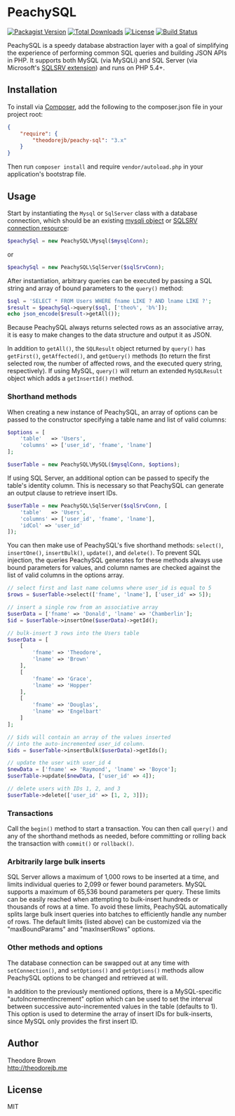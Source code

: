 # PeachySQL

[![Packagist Version](https://img.shields.io/packagist/v/theodorejb/peachy-sql.svg)](https://packagist.org/packages/theodorejb/peachy-sql) [![Total Downloads](https://img.shields.io/packagist/dt/theodorejb/peachy-sql.svg)](https://packagist.org/packages/theodorejb/peachy-sql) [![License](https://img.shields.io/packagist/l/theodorejb/peachy-sql.svg)](https://packagist.org/packages/theodorejb/peachy-sql) [![Build Status](https://travis-ci.org/theodorejb/peachy-sql.svg?branch=master)](https://travis-ci.org/theodorejb/peachy-sql)

PeachySQL is a speedy database abstraction layer with a goal of simplifying the
experience of performing common SQL queries and building JSON APIs in PHP.
It supports both MySQL (via MySQLi) and SQL Server (via Microsoft's
[SQLSRV extension](http://www.php.net/manual/en/book.sqlsrv.php)) and runs on PHP 5.4+.

## Installation

To install via [Composer](https://getcomposer.org/), add the following to the
composer.json file in your project root:

```json
{
    "require": {
        "theodorejb/peachy-sql": "3.x"
    }
}
```

Then run `composer install` and require `vendor/autoload.php` in your
application's bootstrap file.

## Usage

Start by instantiating the `Mysql` or `SqlServer` class with a database connection,
which should be an existing [mysqli object](http://www.php.net/manual/en/mysqli.construct.php)
or [SQLSRV connection resource](http://www.php.net/manual/en/function.sqlsrv-connect.php):

```php
$peachySql = new PeachySQL\Mysql($mysqlConn);
```
or
```php
$peachySql = new PeachySQL\SqlServer($sqlSrvConn);
```

After instantiation, arbitrary queries can be executed by passing a
SQL string and array of bound parameters to the `query()` method:

```php
$sql = 'SELECT * FROM Users WHERE fname LIKE ? AND lname LIKE ?';
$result = $peachySql->query($sql, ['theo%', 'b%']);
echo json_encode($result->getAll());
```

Because PeachySQL always returns selected rows as an associative array,
it is easy to make changes to the data structure and output it as JSON.

In addition to `getAll()`, the `SQLResult` object returned by `query()` has
`getFirst()`, `getAffected()`, and `getQuery()` methods (to return the first
selected row, the number of affected rows, and the executed query string,
respectively). If using MySQL, `query()` will return an extended `MySQLResult`
object which adds a `getInsertId()` method.

### Shorthand methods

When creating a new instance of PeachySQL, an array of options can be passed
to the constructor specifying a table name and list of valid columns:

```php
$options = [
    'table'   => 'Users',
	'columns' => ['user_id', 'fname', 'lname']
];

$userTable = new PeachySQL\MySQL($mysqlConn, $options);
```

If using SQL Server, an additional option can be passed to specify the table's identity column.
This is necessary so that PeachySQL can generate an output clause to retrieve insert IDs.

```php
$userTable = new PeachySQL\SqlServer($sqlSrvConn, [
    'table'   => 'Users',
    'columns' => ['user_id', 'fname', 'lname'],
    'idCol' => 'user_id'
]);
```

You can then make use of PeachySQL's five shorthand methods: `select()`,
`insertOne()`, `insertBulk()`, `update()`, and `delete()`. To prevent SQL
injection, the queries PeachySQL generates for these methods always use bound
parameters for values, and column names are checked against the list of valid
columns in the options array.

```php
// select first and last name columns where user_id is equal to 5
$rows = $userTable->select(['fname', 'lname'], ['user_id' => 5]);

// insert a single row from an associative array
$userData = ['fname' => 'Donald', 'lname' => 'Chamberlin'];
$id = $userTable->insertOne($userData)->getId();

// bulk-insert 3 rows into the Users table
$userData = [
    [
        'fname' => 'Theodore',
        'lname' => 'Brown'
    ],
    [
        'fname' => 'Grace',
        'lname' => 'Hopper'
    ],
    [
        'fname' => 'Douglas',
        'lname' => 'Engelbart'
    ]
];

// $ids will contain an array of the values inserted
// into the auto-incremented user_id column.
$ids = $userTable->insertBulk($userData)->getIds();

// update the user with user_id 4
$newData = ['fname' => 'Raymond', 'lname' => 'Boyce'];
$userTable->update($newData, ['user_id' => 4]);

// delete users with IDs 1, 2, and 3
$userTable->delete(['user_id' => [1, 2, 3]]);
```

### Transactions

Call the `begin()` method to start a transaction.
You can then call `query()` and any of the shorthand methods as needed,
before committing or rolling back the transaction with `commit()` or `rollback()`.

### Arbitrarily large bulk inserts

SQL Server allows a maximum of 1,000 rows to be inserted at a time,
and limits individual queries to 2,099 or fewer bound parameters.
MySQL supports a maximum of 65,536 bound parameters per query.
These limits can be easily reached when attempting to bulk-insert hundreds
or thousands of rows at a time. To avoid these limits, PeachySQL automatically
splits large bulk insert queries into batches to efficiently handle any number
of rows. The default limits (listed above) can be customized via the
"maxBoundParams" and "maxInsertRows" options.

### Other methods and options

The database connection can be swapped out at any time with `setConnection()`,
and `setOptions()` and `getOptions()` methods allow PeachySQL options to be
changed and retrieved at will.

In addition to the previously mentioned options, there is a MySQL-specific
"autoIncrementIncrement" option which can be used to set the interval between
successive auto-incremented values in the table (defaults to 1). This option is
used to determine the array of insert IDs for bulk-inserts, since MySQL only
provides the first insert ID.

## Author

Theodore Brown  
<http://theodorejb.me>

## License

MIT
